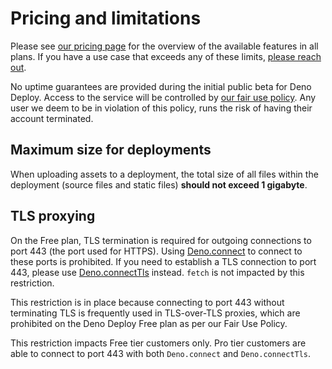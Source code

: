 # Pricing and limitations

Please see [our pricing page](https://www.deno.com/deploy/pricing) for the
overview of the available features in all plans. If you have a use case that
exceeds any of these limits, [please reach out](mailto:deploy@deno.com).

No uptime guarantees are provided during the initial public beta for Deno
Deploy. Access to the service will be controlled by
[our fair use policy](https://docs.deno.com/deploy/manual/fair-use-policy). Any
user we deem to be in violation of this policy, runs the risk of having their
account terminated.

## Maximum size for deployments

When uploading assets to a deployment, the total size of all files within the
deployment (source files and static files) **should not exceed 1 gigabyte**.

## TLS proxying

On the Free plan, TLS termination is required for outgoing connections to port
443 (the port used for HTTPS). Using
[Deno.connect](https://deno.land/api?s=Deno.connect) to connect to these ports
is prohibited. If you need to establish a TLS connection to port 443, please use
[Deno.connectTls](https://deno.land/api?s=Deno.connectTls) instead. `fetch` is
not impacted by this restriction.

This restriction is in place because connecting to port 443 without terminating
TLS is frequently used in TLS-over-TLS proxies, which are prohibited on the Deno
Deploy Free plan as per our Fair Use Policy.

This restriction impacts Free tier customers only. Pro tier customers are able
to connect to port 443 with both `Deno.connect` and `Deno.connectTls`.
